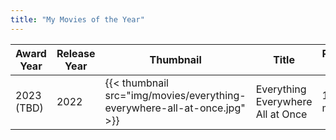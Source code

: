 ```yaml
---
title: "My Movies of the Year"
---
```


<!--
| YYYY | {{< thumbnail src="img/" >}} | album | artist | genre |
-->
| Award Year | Release Year | Thumbnail | Title | Running time | Genre |
| ---- | ---- |--------- | ----- | ------ | ----- |
| 2023 (TBD) | 2022 | {{< thumbnail src="img/movies/everything-everywhere-all-at-once.jpg" >}} | Everything Everywhere All at Once | 139 minutes | Absurdist comedy-drama |
